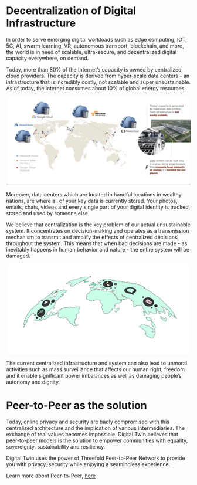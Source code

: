 # Decentralization of Digital Infrastructure

In order to serve emerging digital workloads such as edge computing, IOT, 5G, AI, swarm learning, VR, autonomous transport, blockchain, and more, the world is in need of scalable, ultra-secure, and decentralized digital capacity everywhere, on demand.

Today, more than 80% of the Internet’s capacity is owned by centralized cloud providers. The capacity is derived from hyper-scale data centers - an infrastructure that is incredibly costly, not scalable and super unsustainable. As of today, the internet consumes about 10% of global energy resources.

![](img/tftech_cloud_market.png)

Moreover, data centers which are located in handful locations in wealthy nations, are where all of your key data is currently stored. Your photos, emails, chats, videos and every single part of your digital identity is tracked, stored and used by someone else. 

We believe that centralization is the key problem of our actual unsustainable system. It concentrates on decision-making and operates as a transmission mechanism to transmit and amplify the effects of centralized decisions throughout the system. This means that when bad decisions are made - as inevitably happens in human behavior and nature - the entire system will be damaged. 

![](img/global_datacenters.png)

The current centralized infrastructure and system can also lead to unmoral activities such as mass surveillance that affects our human right, freedom and it enable significant power imbalances as well as damaging people’s autonomy and dignity. 

# Peer-to-Peer as the solution 

Today, online privacy and security are badly compromised with this centralized architecture and the implication of various intermediaries. The exchange of real values becomes impossible. Digital Twin believes that peer-to-peer models is the solution to empower communities with equality, sovereignty, sustainability and resiliency. 

Digital Twin uses the power of Threefold Peer-to-Peer Network to provide you with privacy, security while enjoying a seamingless experience. 

Learn more about Peer-to-Peer, [here](power_of_p2p)
